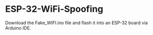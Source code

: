 # ESP-32-WiFi-Spoofing

Download the Fake_WIFI.ino file and flash it into an ESP-32 board via Arduino IDE.
